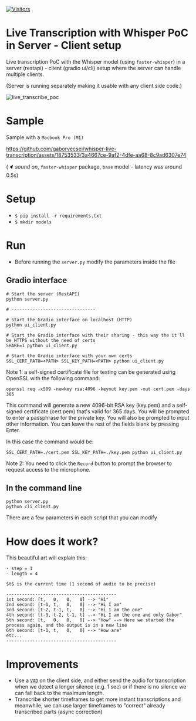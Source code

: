 [![Visitors](https://api.visitorbadge.io/api/combined?path=https%3A%2F%2Fgithub.com%2Fgaborvecsei%2Fwhisper-live-transcription&labelColor=%23f47373&countColor=%23d9e3f0&style=flat-square&labelStyle=upper)](https://visitorbadge.io/status?path=https%3A%2F%2Fgithub.com%2Fgaborvecsei%2Fwhisper-live-transcription)

# Live Transcription with Whisper PoC in Server - Client setup

Live transcription PoC with the Whisper model (using `faster-whisper`) in a server (restapi) - client (gradio ui/cli) setup where the server can handle multiple clients.

(Server is running separately making it usable with any client side code.)

![live_transcribe_poc](https://github.com/gaborvecsei/whisper-live-transcription/assets/18753533/6ef1d4ff-2848-4b61-b581-68e331f8ae73)

# Sample

Sample with a `Macbook Pro (M1)`

https://github.com/gaborvecsei/whisper-live-transcription/assets/18753533/3a4667ce-9af2-4dfe-aa68-8c9ad6307e74

(_🔈 sound on_, `faster-whisper` package, `base` model - latency was around 0.5s)

# Setup

- `$ pip install -r requirements.txt`
- `$ mkdir models`

# Run

* Before running the `server.py` modify the parameters inside the file

## Gradio interface

```shell
# Start the server (RestAPI)
python server.py

# --------------------------------

# Start the Gradio interface on localhost (HTTP)
python ui_client.py

# Start the Gradio interface with their sharing - this way the it'll be HTTPS without the need of certs
SHARE=1 python ui_client.py

# Start the Gradio interface with your own certs
SSL_CERT_PATH=<PATH> SSL_KEY_PATH=<PATH> python ui_client.py
```

Note 1: a self-signed certificate file for testing can be generated using OpenSSL with the following command:

```shell
openssl req -x509 -newkey rsa:4096 -keyout key.pem -out cert.pem -days 365
```

This command will generate a new 4096-bit RSA key (key.pem) and a self-signed certificate (cert.pem) that's valid for 365 days. You will be prompted to enter a passphrase for the private key. You will also be prompted to input other information. You can leave the rest of the fields blank by pressing Enter.

In this case the command would be:
```shell
SSL_CERT_PATH=./cert.pem SSL_KEY_PATH=./key.pem python ui_client.py
```

Note 2: You need to click the `Record` button to prompt the browser to request access to the microphone.


## In the command line

```shell
python server.py
python cli_client.py
```

There are a few parameters in each script that you can modify

# How does it work?

This beautiful art will explain this:

```
- step = 1
- length = 4

$t$ is the current time (1 second of audio to be precise)

------------------------------------------
1st second: [t,   0,   0,   0] --> "Hi"
2nd second: [t-1, t,   0,   0] --> "Hi I am"
3rd second: [t-2, t-1, t,   0] --> "Hi I am the one"
4th second: [t-3, t-2, t-1, t] --> "Hi I am the one and only Gabor"
5th second: [t,   0,   0,   0] --> "How" --> Here we started the process again, and the output is in a new line
6th second: [t-1, t,   0,   0] --> "How are"
etc...
------------------------------------------

```

# Improvements

- Use a [`VAD`](https://github.com/snakers4/silero-vad) on the client side, and either send the audio for transcription when we detect a longer silence (e.g. 1 sec) or if there is no silence we can fall back to the maximum length.
- Transcribe shorter timeframes to get more instant transcriptions and meanwhile, we can use larger timeframes to "correct" already transcribed parts (async correction)
